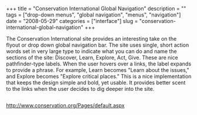 +++
title = "Conservation International Global Navigation"
description = ""
tags = ["drop-down menus", "global navigation", "menus", "navigation"]
date = "2008-05-29"
categories = ["interface"]
slug = "conservation-international-global-navigation"
+++


<p>The Conservation International site provides an interesting take on the flyout or drop down global navigation bar. The site uses single, short action words set in very large type to indicate what you can do and name the sections of the site: Discover, Learn, Explore, Act, Give. These are nice pathfinder-type labels. When the user hovers over a links, the label expands to provide a phrase. For example, Learn becomes "Learn about the issues,"   and Explore becomes "Explore critical places." This is a nice implementation that keeps the design simple and bold, yet usable. It provides better scent to the links when the user decides to dig deeper into the site.</p>
<div id="screens-full" class="clear"><div class="fullimg clear"><a href="/media/interface/conservation-global-navigation-1.png" class="group" rel="group" title="1. "><img src="/media/interface/conservation-global-navigation-1.png" alt="" class="img-responsive"></a></div></div><div id="screens-full" class="clear"><div class="fullimg clear"><a href="/media/interface/conservation-global-navigation-2.png" class="group" rel="group" title="2. "><img src="/media/interface/conservation-global-navigation-2.png" alt="" class="img-responsive"></a></div></div>        
<p><a href="http://www.conservation.org/Pages/default.aspx">http://www.conservation.org/Pages/default.aspx</a></p>

